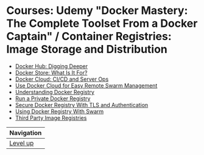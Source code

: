 # Courses: Udemy "Docker Mastery: The Complete Toolset From a Docker Captain" / Container Registries: Image Storage and Distribution #

* [Docker Hub: Digging Deeper](docker-hub/README.md)
* [Docker Store: What Is It For?](docker-store/README.md)
* [Docker Cloud: CI/CD and Server Ops](docker-cloud-ci-cd/README.md)
* [Use Docker Cloud for Easy Remote Swarm Management](use-docker-cloud/README.md)
* [Understanding Docker Registry](TODO)
* [Run a Private Docker Registry](TODO)
* [Secure Docker Registry With TLS and Authentication](TODO)
* [Using Docker Registry With Swarm](TODO)
* [Third Party Image Registries](TODO)

| Navigation               |
| ------------------------ |
| [Level up](../README.md) |
